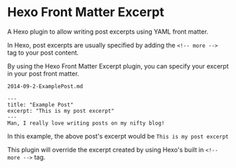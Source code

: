 # Hexo Front Matter Excerpt

A Hexo plugin to allow writing post excerpts using YAML front matter.

In Hexo, post excerpts are usually specified by adding the `<!-- more -->` tag to your post content.

By using the Hexo Front Matter Excerpt plugin, you can specify your excerpt in your post front matter.

`2014-09-2-ExamplePost.md`

	---
	title: "Example Post"
	excerpt: "This is my post excerpt"
	---
	Man, I really love writing posts on my nifty blog!
In this example, the above post's excerpt would be `This is my post excerpt`

This plugin will override the excerpt created by using Hexo's built in `<!-- more -->` tag.

